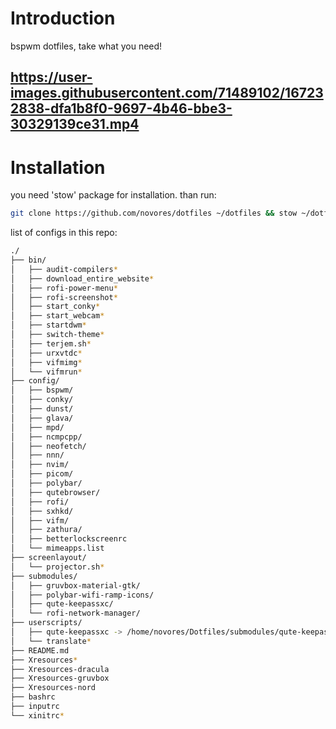 # Introduction

bspwm dotfiles, take what you need!

## https://user-images.githubusercontent.com/71489102/167232838-dfa1b8f0-9697-4b46-bbe3-30329139ce31.mp4

# Installation

you need 'stow' package for installation. than run:

```bash
git clone https://github.com/novores/dotfiles ~/dotfiles && stow ~/dotfiles
```

list of configs in this repo:

```bash
./
├── bin/
│   ├── audit-compilers*
│   ├── download_entire_website*
│   ├── rofi-power-menu*
│   ├── rofi-screenshot*
│   ├── start_conky*
│   ├── start_webcam*
│   ├── startdwm*
│   ├── switch-theme*
│   ├── terjem.sh*
│   ├── urxvtdc*
│   ├── vifmimg*
│   └── vifmrun*
├── config/
│   ├── bspwm/
│   ├── conky/
│   ├── dunst/
│   ├── glava/
│   ├── mpd/
│   ├── ncmpcpp/
│   ├── neofetch/
│   ├── nnn/
│   ├── nvim/
│   ├── picom/
│   ├── polybar/
│   ├── qutebrowser/
│   ├── rofi/
│   ├── sxhkd/
│   ├── vifm/
│   ├── zathura/
│   ├── betterlockscreenrc
│   └── mimeapps.list
├── screenlayout/
│   └── projector.sh*
├── submodules/
│   ├── gruvbox-material-gtk/
│   ├── polybar-wifi-ramp-icons/
│   ├── qute-keepassxc/
│   └── rofi-network-manager/
├── userscripts/
│   ├── qute-keepassxc -> /home/novores/Dotfiles/submodules/qute-keepassxc/qute-keepassxc*
│   └── translate*
├── README.md
├── Xresources*
├── Xresources-dracula
├── Xresources-gruvbox
├── Xresources-nord
├── bashrc
├── inputrc
└── xinitrc*

```
